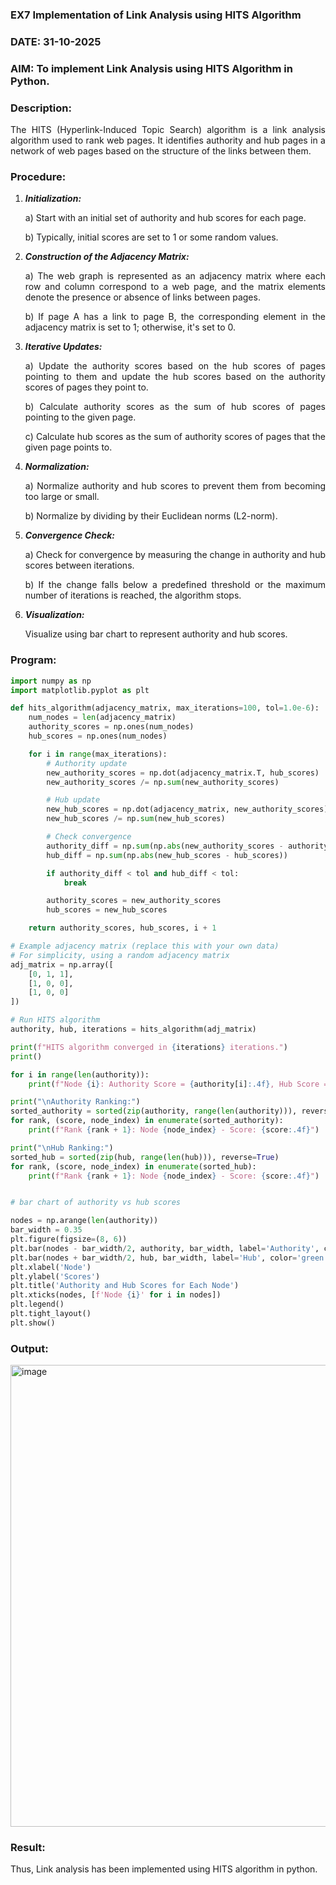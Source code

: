 ### EX7 Implementation of Link Analysis using HITS Algorithm
### DATE: 31-10-2025
### AIM: To implement Link Analysis using HITS Algorithm in Python.
### Description:
<div align = "justify">
The HITS (Hyperlink-Induced Topic Search) algorithm is a link analysis algorithm used to rank web pages. It identifies authority and hub pages 
in a network of web pages based on the structure of the links between them.

### Procedure:
1. ***Initialization:***
    <p>    a) Start with an initial set of authority and hub scores for each page.
    <p>    b) Typically, initial scores are set to 1 or some random values.
  
2. ***Construction of the Adjacency Matrix:***
    <p>    a) The web graph is represented as an adjacency matrix where each row and column correspond to a web page, and the matrix elements denote the presence or absence of links between pages.
    <p>    b) If page A has a link to page B, the corresponding element in the adjacency matrix is set to 1; otherwise, it's set to 0.

3. ***Iterative Updates:***
    <p>    a) Update the authority scores based on the hub scores of pages pointing to them and update the hub scores based on the authority scores of pages they point to.
    <p>    b) Calculate authority scores as the sum of hub scores of pages pointing to the given page.
    <p>    c) Calculate hub scores as the sum of authority scores of pages that the given page points to.

4. ***Normalization:***
    <p>    a) Normalize authority and hub scores to prevent them from becoming too large or small.
    <p>    b) Normalize by dividing by their Euclidean norms (L2-norm).

5. ***Convergence Check:***
    <p>    a) Check for convergence by measuring the change in authority and hub scores between iterations.
    <p>    b) If the change falls below a predefined threshold or the maximum number of iterations is reached, the algorithm stops.

6. ***Visualization:***
    <p>    Visualize using bar chart to represent authority and hub scores.

### Program:

```python
import numpy as np
import matplotlib.pyplot as plt

def hits_algorithm(adjacency_matrix, max_iterations=100, tol=1.0e-6):
    num_nodes = len(adjacency_matrix)
    authority_scores = np.ones(num_nodes)
    hub_scores = np.ones(num_nodes)

    for i in range(max_iterations):
        # Authority update
        new_authority_scores = np.dot(adjacency_matrix.T, hub_scores)
        new_authority_scores /= np.sum(new_authority_scores)

        # Hub update
        new_hub_scores = np.dot(adjacency_matrix, new_authority_scores)
        new_hub_scores /= np.sum(new_hub_scores)

        # Check convergence
        authority_diff = np.sum(np.abs(new_authority_scores - authority_scores))
        hub_diff = np.sum(np.abs(new_hub_scores - hub_scores))

        if authority_diff < tol and hub_diff < tol:
            break

        authority_scores = new_authority_scores
        hub_scores = new_hub_scores

    return authority_scores, hub_scores, i + 1

# Example adjacency matrix (replace this with your own data)
# For simplicity, using a random adjacency matrix
adj_matrix = np.array([
    [0, 1, 1],
    [1, 0, 0],
    [1, 0, 0]
])

# Run HITS algorithm
authority, hub, iterations = hits_algorithm(adj_matrix)

print(f"HITS algorithm converged in {iterations} iterations.")
print()

for i in range(len(authority)):
    print(f"Node {i}: Authority Score = {authority[i]:.4f}, Hub Score = {hub[i]:.4f}")

print("\nAuthority Ranking:")
sorted_authority = sorted(zip(authority, range(len(authority))), reverse=True)
for rank, (score, node_index) in enumerate(sorted_authority):
    print(f"Rank {rank + 1}: Node {node_index} - Score: {score:.4f}")

print("\nHub Ranking:")
sorted_hub = sorted(zip(hub, range(len(hub))), reverse=True)
for rank, (score, node_index) in enumerate(sorted_hub):
    print(f"Rank {rank + 1}: Node {node_index} - Score: {score:.4f}")


# bar chart of authority vs hub scores

nodes = np.arange(len(authority))
bar_width = 0.35
plt.figure(figsize=(8, 6))
plt.bar(nodes - bar_width/2, authority, bar_width, label='Authority', color='blue')
plt.bar(nodes + bar_width/2, hub, bar_width, label='Hub', color='green')
plt.xlabel('Node')
plt.ylabel('Scores')
plt.title('Authority and Hub Scores for Each Node')
plt.xticks(nodes, [f'Node {i}' for i in nodes])
plt.legend()
plt.tight_layout()
plt.show()
```

### Output:

<img width="780" height="739" alt="image" src="https://github.com/user-attachments/assets/242419e5-5799-426f-a58d-cc0c7fbca280" />

### Result:

Thus, Link analysis has been implemented using HITS algorithm in python.
